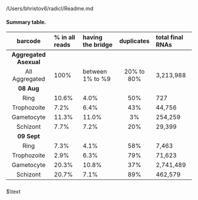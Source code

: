 /Users/bhristov6/radicl/Readme.md


#### Summary table.

| barcode       | % in all reads | having the bridge | duplicates | total final RNAs |
| :-----------: | :------------  | :---------------  | :--------: | :--------------- |
| **Aggregated Asexual**    |
| All Aggregated  | 100%    | between 1% to %9 | 20% to 80% | 3,213,988 |
| **08 Aug**   |
| Ring          | 10.6%  | 4.0%  | 50%  | 727          |
| Trophozoite   | 7.2%   | 6.4%  | 43%  | 44,756       |
| Gametocyte    | 11.3%  | 11.0% | 3%   | 254,259      |
| Schizont      | 7.7%   | 7.2%  | 20%  | 29,399       |
| **09 Sept**   |
| Ring          | 7.3%   | 4.1%  | 58%  | 7,463        |
| Trophozoite   | 2.9%   | 6.3%  | 79%  | 71,623       |
| Gametocyte    | 20.3%  | 10.8% | 37%  | 2,741,489    |
| Schizont      | 20.7%  | 7.1%  | 89%  | 462,579      |

###

$\text


